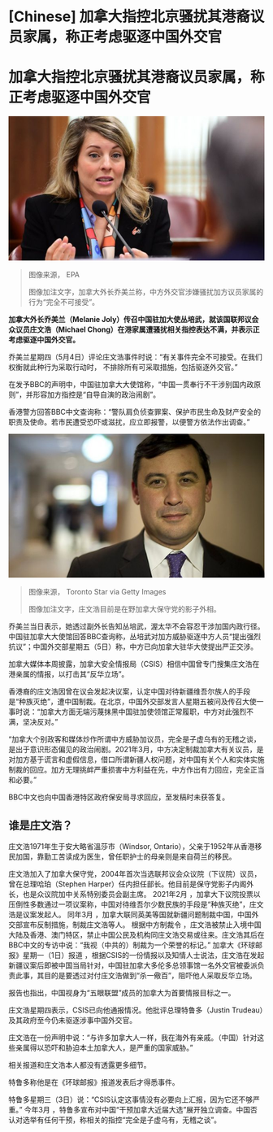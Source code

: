 # [Chinese] 加拿大指控北京骚扰其港裔议员家属，称正考虑驱逐中国外交官

#  加拿大指控北京骚扰其港裔议员家属，称正考虑驱逐中国外交官



![加拿大外长乔美兰（Melanie Joly）（15/4/2023）](_129606177_020507-shutterstock_editorial_canadas_foreign_minister_melani_13871009c.jpg)

> 图像来源，  EPA
>
> 图像加注文字，加拿大外长乔美兰称，中方外交官涉嫌骚扰加方议员家属的行为“完全不可接受”。

**加拿大外长乔美兰（Melanie Joly）传召中国驻加大使丛培武，就该国联邦议会众议员庄文浩（Michael Chong）在港家属遭骚扰相关指控表达不满，并表示正考虑驱逐中国外交官。**

乔美兰星期四（5月4日）评论庄文浩事件时说：“有关事件完全不可接受。在我们权衡就此种行为采取行动时， 不排除所有可采取措施，包括驱逐外交官。”

在发予BBC的声明中，中国驻加拿大大使馆称，“中国一贯奉行不干涉别国内政原则”，并形容加方指控是“自导自演的政治闹剧”。

香港警方回答BBC中文查询称：“警队肩负侦查罪案、保护市民生命及财产安全的职责及使命。若市民遭受恐吓或滋扰，应立即报警，以便警方依法作出调查。”

![庄文浩（资料图片）](_129609465_gettyimages-462284710.jpg)

> 图像来源，  Toronto Star via Getty Images
>
> 图像加注文字，庄文浩目前是在野加拿大保守党的影子外相。

乔美兰当日表示，她透过副外长告知丛培武，渥太华不会容忍干涉加国内政行径。中国驻加拿大大使馆回答BBC查询称，丛培武对加方威胁驱逐中方人员“提出强烈抗议”；中国外交部星期五（5日）称，中方已向加拿大驻华大使提出严正交涉。

加拿大媒体本周披露，加拿大安全情报局（CSIS）相信中国曾专门搜集庄文浩在港亲属的情报，以打击其“反华立场”。

香港裔的庄文浩因曾在议会发起决议案，认定中国对待新疆维吾尔族人的手段是“种族灭绝”，遭中国制裁。在北京，中国外交部发言人星期五被问及传召大使一事时说：“加拿大方面无端污蔑抹黑中国驻加使领馆正常履职，中方对此强烈不满，坚决反对。”

“加拿大个别政客和媒体炒作所谓中方威胁加议员，完全是子虚乌有的无稽之谈，是出于意识形态偏见的政治闹剧。2021年3月，中方决定制裁加拿大有关议员，是对加方基于谎言和虚假信息，借口所谓新疆人权问题，对中国有关个人和实体实施制裁的回应。加方无理挑衅严重损害中方利益在先，中方作出有力回应，完全正当和必要。”

BBC中文也向中国香港特区政府保安局寻求回应，至发稿时未获答复。

##  谁是庄文浩？

庄文浩1971年生于安大略省溫莎市（Windsor, Ontario），父亲于1952年从香港移民加国，靠勤工苦读成为医生，曾任职护士的母亲则是来自荷兰的移民。

庄文浩加入了加拿大保守党，2004年首次当选联邦议会众议院（下议院）议员，曾在总理哈珀（Stephen Harper）任内担任部长。他目前是保守党影子内阁外长，也是众议院加中关系特别委员会副主席。
 2021年2月  ，加拿大下议院投票以压倒性多数通过一项议案称，中国对待维吾尔少数民族的手段是“种族灭绝”，庄文浩是议案发起人。 同年3月  ，加拿大联同英美等国就新疆问题制裁中国，中国外交部宣布反制措施，制裁庄文浩等人。
 根据中方制裁令  ，庄文浩被禁止入境中国大陆及香港、澳门特区，禁止中国公民及机构同庄文浩交易或往来。庄文浩其后在BBC中文的专访中说：“我视（中共的）制裁为一个荣誉的标记。”
 加拿大《环球邮报》星期一（1日）报道  ，根据CSIS的一份情报以及知情人士说法，庄文浩在发起新疆议案后即被中国当局针对，中国驻加拿大多伦多总领事馆一名外交官被委派负责此事，其目的是要透过对付庄文浩做到“杀一儆百”，阻吓他人采取反华立场。

报告也指出，中国视身为“五眼联盟”成员的加拿大为首要情报目标之一。

庄文浩星期四表示，CSIS已向他通报情况。他批评总理特鲁多（Justin Trudeau）及其政府至今仍未驱逐涉事中国外交官。

庄文浩在一份声明中说：“与许多加拿大人一样，我在海外有亲戚。（中国）针对这些亲属得以恐吓和胁迫本土加拿大人，是严重的国家威胁。”

相关报道和庄文浩本人都没有透露更多细节。

特鲁多称他是在《环球邮报》报道发表后才得悉事件。

特鲁多星期三（3日）说：“CSIS认定这事情没有必要向上汇报，因为它还不够严重。”
 今年3月  ，特鲁多宣布对中国“干预加拿大近届大选”展开独立调查。中国否认对选举有任何干预，称相关的指控“完全是子虚乌有，无稽之谈”。


